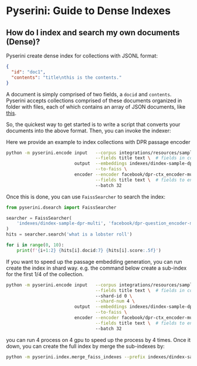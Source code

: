 # Pyserini: Guide to Dense Indexes

## How do I index and search my own documents (Dense)?

Pyserini create dense index for collections with JSONL format:

```json
{
  "id": "doc1",
  "contents": "title\nthis is the contents."
}
```

A document is simply comprised of two fields, a `docid` and `contents`.
Pyserini accepts collections comprised of these documents organized in folder with files, each of which contains an array of JSON documents, like [this](integrations/resources/sample_collection_dense/).

So, the quickest way to get started is to write a script that converts your documents into the above format.
Then, you can invoke the indexer:

Here we provide an example to index collections with DPR passage encoder
```bash
python -m pyserini.encode input   --corpus integrations/resources/sample_collection_jsonl \
                                  --fields title text \  # fields in collection contents
                          output  --embeddings indexes/dindex-sample-dpr-multi \
                                  --to-faiss \
                          encoder --encoder facebook/dpr-ctx_encoder-multiset-base \
                                  --fields title text \  # fields to encode
                                  --batch 32 
```

Once this is done, you can use `FaissSearcher` to search the index:
```python
from pyserini.dsearch import FaissSearcher

searcher = FaissSearcher(
    'indexes/dindex-sample-dpr-multi', 'facebook/dpr-question_encoder-multiset-base'
)
hits = searcher.search('what is a lobster roll')

for i in range(0, 10):
    print(f'{i+1:2} {hits[i].docid:7} {hits[i].score:.5f}')
```

If you want to speed up the passage embedding generation, you can run create the index in shard way.
e.g. the command below create a sub-index for the first 1/4 of the collection.
```bash
python -m pyserini.encode input   --corpus integrations/resources/sample_collection_jsonl \
                                  --fields title text \  # fields in collection contents
                                  --shard-id 0 \
                                  --shard-num 4 \
                          output  --embeddings indexes/dindex-sample-dpr-multi-0 \
                                  --to-faiss \ 
                          encoder --encoder facebook/dpr-ctx_encoder-multiset-base \
                                  --fields title text \  # fields to encode
                                  --batch 32 
```
you can run 4 process on 4 gpu to speed up the process by 4 times.
Once it down, you can create the full index by merge the sub-indexes by:
```bash
python -m pyserini.index.merge_faiss_indexes --prefix indexes/dindex-sample-dpr-multi- --shard-num 4
```
